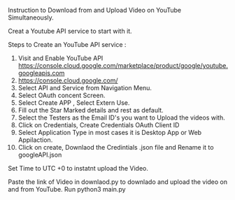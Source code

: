 Instruction to Download from and Upload Video on YouTube Simultaneously. 

Creat a Youtube API service to start with it.

Steps to Create an YouTube API service :
1. Visit and Enable YouTube API https://console.cloud.google.com/marketplace/product/google/youtube.googleapis.com 
2. https://console.cloud.google.com/ 
3. Select API and Service from Navigation Menu.
4. Select OAuth concent Screen. 
5. Select Create APP , Select Extern Use. 
6. Fill out the Star Marked details and rest as default.
7. Select the Testers as the Email ID's you want to Upload the videos with.
8. Click on Credentials, Create Credentials OAuth Client ID
9. Select Application Type in most cases it is Desktop App or Web Appilaction.
10. Click on create, Downlaod the Credintials .json file and Rename it to googleAPI.json

Set Time to UTC +0 to instatnt upload the Video.

Paste the link of Video in downlaod.py to downlado and upload the video on and from YouTube.
Run python3 main.py

